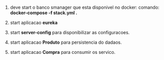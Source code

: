 

1. deve start o banco smanager que esta disponivel no docker:
   comando: **docker-compose -f stack.yml .**

2. start aplicacao **eureka** 

3. start **server-config** para disponibilizar as configuracoes.

4. start aplicacao **Produto** para persistencia do dadaos.

5. start aplicacao **Compra** para consumir os servico.